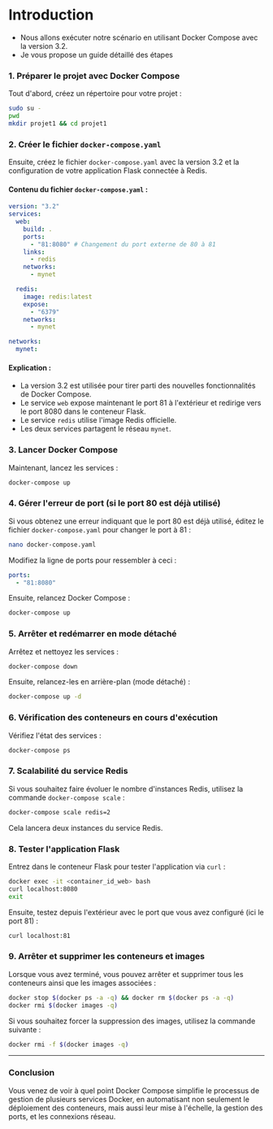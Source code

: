 # Introduction

- Nous allons exécuter notre scénario en utilisant Docker Compose avec la version 3.2. 
- Je vous propose un guide détaillé des étapes

### 1. **Préparer le projet avec Docker Compose**

Tout d'abord, créez un répertoire pour votre projet :

```bash
sudo su -
pwd
mkdir projet1 && cd projet1
```

### 2. **Créer le fichier `docker-compose.yaml`**

Ensuite, créez le fichier `docker-compose.yaml` avec la version 3.2 et la configuration de votre application Flask connectée à Redis.

#### Contenu du fichier `docker-compose.yaml` :

```yaml
version: "3.2"
services:
  web:
    build: .
    ports:
      - "81:8080" # Changement du port externe de 80 à 81
    links:
      - redis
    networks:
      - mynet

  redis:
    image: redis:latest
    expose:
      - "6379"
    networks:
      - mynet

networks:
  mynet:
```

#### Explication :
- La version 3.2 est utilisée pour tirer parti des nouvelles fonctionnalités de Docker Compose.
- Le service `web` expose maintenant le port 81 à l'extérieur et redirige vers le port 8080 dans le conteneur Flask.
- Le service `redis` utilise l'image Redis officielle.
- Les deux services partagent le réseau `mynet`.

### 3. **Lancer Docker Compose**

Maintenant, lancez les services :

```bash
docker-compose up
```

### 4. **Gérer l'erreur de port (si le port 80 est déjà utilisé)**

Si vous obtenez une erreur indiquant que le port 80 est déjà utilisé, éditez le fichier `docker-compose.yaml` pour changer le port à 81 :

```bash
nano docker-compose.yaml
```

Modifiez la ligne de ports pour ressembler à ceci :

```yaml
ports:
  - "81:8080"
```

Ensuite, relancez Docker Compose :

```bash
docker-compose up
```

### 5. **Arrêter et redémarrer en mode détaché**

Arrêtez et nettoyez les services :

```bash
docker-compose down
```

Ensuite, relancez-les en arrière-plan (mode détaché) :

```bash
docker-compose up -d
```

### 6. **Vérification des conteneurs en cours d'exécution**

Vérifiez l'état des services :

```bash
docker-compose ps
```

### 7. **Scalabilité du service Redis**

Si vous souhaitez faire évoluer le nombre d'instances Redis, utilisez la commande `docker-compose scale` :

```bash
docker-compose scale redis=2
```

Cela lancera deux instances du service Redis.

### 8. **Tester l'application Flask**

Entrez dans le conteneur Flask pour tester l'application via `curl` :

```bash
docker exec -it <container_id_web> bash
curl localhost:8080
exit
```

Ensuite, testez depuis l'extérieur avec le port que vous avez configuré (ici le port 81) :

```bash
curl localhost:81
```

### 9. **Arrêter et supprimer les conteneurs et images**

Lorsque vous avez terminé, vous pouvez arrêter et supprimer tous les conteneurs ainsi que les images associées :

```bash
docker stop $(docker ps -a -q) && docker rm $(docker ps -a -q)
docker rmi $(docker images -q)
```

Si vous souhaitez forcer la suppression des images, utilisez la commande suivante :

```bash
docker rmi -f $(docker images -q)
```

---

### Conclusion

Vous venez de voir à quel point Docker Compose simplifie le processus de gestion de plusieurs services Docker, en automatisant non seulement le déploiement des conteneurs, mais aussi leur mise à l'échelle, la gestion des ports, et les connexions réseau.
